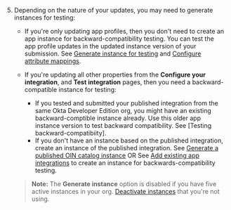 5. Depending on the nature of your updates, you may need to generate instances for testing:

   * If you're only updating app profiles, then you don't need to create an app instance for backward-compatibility testing. You can test the app profile updates in the updated instance version of your submission. See [Generate instance for testing](#generate-instances-for-testing) and [Configure attribute mappings](map-profile-attributes).

   * If you're updating all other properties from the **Configure your integration**, and **Test integration** pages, then you need a backward-compatible instance for testing:
      * If you tested and submitted your published integration from the same Okta Developer Edition org, you might have an existing backward-comptible instance already. Use this older app instance version to test backward compatibility. See [Testing backward-compatibiity].
      * If you don't have an instance based on the published integration, create an instance of the published integration. See [Generate a published OIN catalog instance](generate-a-published-oin-catalog-instance) OR See [Add existing app integrations](https://help.okta.com/okta_help.htm?type=oie&id=csh-apps-add-app) to create an instance for backwards-compatibility testing.

    > **Note:** The **Generate instance** option is disabled if you have five active instances in your org. [Deactivate instances](/docs/guides/submit-oin-app/openidconnect/main/#deactivate-an-app-instance-in-your-org) that you're not using.

<!-- Note to Van: remove this content, and place in another snippet for SCIM just after "update your integration" -->
